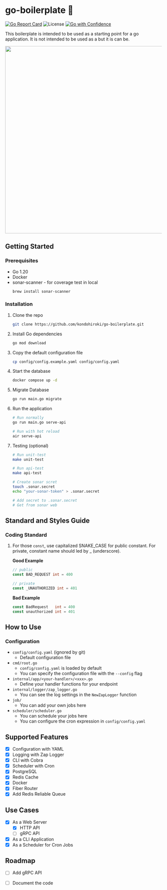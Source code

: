 # go-boilerplate :rocket:
[![Go Report Card](https://goreportcard.com/badge/github.com/kondohiroki/go-boilerplate)](https://goreportcard.com/report/github.com/kondohiroki/go-boilerplate)
![License](https://img.shields.io/github/license/kondohiroki/go-boilerplate)
[![Go with Confidence](https://github.com/kondohiroki/go-boilerplate/actions/workflows/go_with_confidence.yml/badge.svg)](https://github.com/kondohiroki/go-boilerplate/actions/workflows/go_with_confidence.yml)

This boilerplate is intended to be used as a starting point for a go application. It is not intended to be used as a but it is can be.

<p align="center">
<img src="https://user-images.githubusercontent.com/49369000/233607556-d81d6d06-9c67-4d45-8fd1-6038c549b4b9.png"  width="600" />
</p>

## Getting Started
### Prerequisites
-  Go 1.20
-  Docker
-  sonar-scanner - for coverage test in local
   ```sh
   brew install sonar-scanner
   ```

### Installation
1. Clone the repo
   ```sh
   git clone https://github.com/kondohiroki/go-boilerplate.git
    ```
2. Install Go dependencies
    ```sh
    go mod download
    ```
3. Copy the default configuration file
    ```sh
    cp config/config.example.yaml config/config.yaml
    ```
4. Start the database
    ```sh
    docker compose up -d
    ```
5. Migrate Database
    ```sh
    go run main.go migrate
    ```
6. Run the application
    ```sh
    # Run normally
    go run main.go serve-api

    # Run with hot reload
    air serve-api
    ```
7. Testing (optional)
    ```sh
    # Run unit-test
    make unit-test

    # Run api-test
    make api-test

    # Create sonar scret
    touch .sonar.secret
    echo "your-sonar-token" > .sonar.secret

    # Add secret to .sonar.secret
    # Get from sonar web
    ```
 
 ## Standard and Styles Guide

 ### Coding Standard

 1. For those `const`, use capitalized SNAKE_CASE for public constant. For private, constant name should led by _ (underscore).

    **Good Example**

    ```go
    // public
    const BAD_REQUEST int = 400

    // private
    const _UNAUTHORIZED int = 401
    ```

    **Bad Example**

    ```go
    const BadRequest   int = 400
    const unauthorized int = 401
    ```

## How to Use
### Configuration
- `config/config.yaml` (ignored by git)
  - Default configuration file
- `cmd/root.go`
  - `config/config.yaml` is loaded by default
  - You can specify the configuration file with the `--config` flag
- `internal/app/<your-handler>/<xxx>.go`
  - Define your handler functions for your endpoint
- `internal/logger/zap_logger.go`
  - You can see the log settings in the `NewZapLogger` function
- `job/`
  - You can add your own jobs here
- `scheduler/scheduler.go`
  - You can schedule your jobs here
  - You can configure the cron expression in `config/config.yaml`


## Supported Features
- [x] Configuration with YAML
- [x] Logging with Zap Logger
- [x] CLI with Cobra
- [x] Scheduler with Cron
- [x] PostgreSQL
- [x] Redis Cache
- [x] Docker
- [x] Fiber Router 
- [x] Add Redis Reliable Queue

## Use Cases
- [x] As a Web Server
  - [x] HTTP API
  - [ ] gRPC API
- [x] As a CLI Application
- [x] As a Scheduler for Cron Jobs

## Roadmap
- [ ] Add gRPC API
- [ ] Document the code

